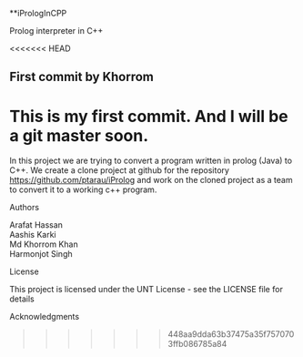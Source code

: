 **iPrologInCPP

Prolog interpreter in C++

<<<<<<< HEAD
## First commit by Khorrom
This is my first commit. And I will be a git master soon.
=======

In this project we are trying to convert a program written in prolog (Java) to C++. We create a clone project at github for the repository https://github.com/ptarau/iProlog and work on the cloned project as a team to convert it to a working c++ program.



Authors

Arafat Hassan  
Aashis Karki  
Md Khorrom Khan  
Harmonjot Singh  

License

This project is licensed under the UNT License - see the LICENSE file for details

Acknowledgments





>>>>>>> 448aa9dda63b37475a35f7570703ffb086785a84
